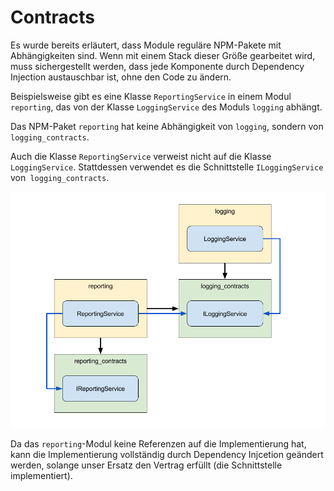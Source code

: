 # Contracts

Es wurde bereits erläutert, dass Module reguläre NPM-Pakete mit Abhängigkeiten sind. Wenn mit einem Stack dieser Größe gearbeitet wird, muss sichergestellt werden, dass jede Komponente durch Dependency Injection austauschbar ist, ohne den Code zu ändern.

Beispielsweise gibt es eine Klasse `ReportingService` in einem Modul `reporting`, das von der Klasse `LoggingService` des Moduls `logging` abhängt.

Das NPM-Paket `reporting` hat keine Abhängigkeit von `logging`, sondern von `logging_contracts`.

Auch die Klasse `ReportingService` verweist nicht auf die Klasse `LoggingService`. Stattdessen verwendet es die Schnittstelle `ILoggingService` von` logging_contracts`.

![Contract](images/contracts.png)

Da das `reporting`-Modul keine Referenzen auf die Implementierung hat, kann die Implementierung vollständig durch Dependency Injcetion geändert werden, solange unser Ersatz den Vertrag erfüllt (die Schnittstelle implementiert).
